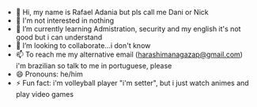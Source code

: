 - 👋 Hi, my name is Rafael Adania but pls call me Dani or Nick
- 👀 I'm not interested in nothing
- 🌱 I’m currently learning Admistration, security and my english it's not good but i can understand
- 💞️ I’m looking to collaborate...i don't know
- 📫 To reach me my alternative email (harashimanagazap@gmail.com) i'm brazilian so talk to me in portuguese, please
- 😄 Pronouns: he/him
- ⚡ Fun fact: i'm volleyball player "i'm setter", but i just watch animes and play video games 

<!---
nick-generiico/nick-generiico is a ✨ special ✨ repository because its `README.md` (this file) appears on your GitHub profile.
You can click the Preview link to take a look at your changes.
--->
